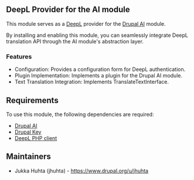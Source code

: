 ## DeepL Provider for the AI module

This module serves as a [DeepL](https://www.deepl.com)
provider for the [Drupal AI](https://www.drupal.org/project/ai) module.

By installing and enabling this module, you can seamlessly integrate 
DeepL translation API through the AI module's abstraction layer.

### Features

- Configuration: Provides a configuration form for DeepL authentication.
- Plugin Implementation: Implements a plugin for the Drupal AI module.
- Text Translation Integration: Implements TranslateTextInterface.

## Requirements

To use this module, the following dependencies are required:

- [Drupal AI](https://www.drupal.org/project/ai)
- [Drupal Key](https://www.drupal.org/project/key)
- [DeepL PHP client](https://github.com/DeepLcom/deepl-php)

## Maintainers

- Jukka Huhta (jhuhta) - https://www.drupal.org/u/jhuhta

